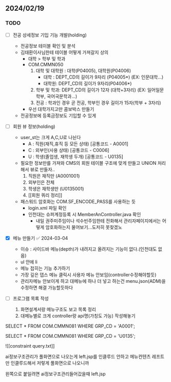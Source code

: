 
## 2024/02/19
### TODO
- [ ] 전공 상세정보 기입 기능 개발(holding)
	- 전공정보 테이블 확인 및 분석
	- 김태환이사님한테 테이블 어떻게 가져갈지 상의
		- 대학 > 학부 및 학과
		- COM.CMMN050
			1.  대학 및 대학원 : 대학(P04005), 대학원(P04006)
				- 대학 : DEPT_CD의 길이가 9자리 (P04005*) (EX: 인문대학...)
				- 대학원: DEPT_CD의 길이가 9자리(P04006*) 
			1.  학부 및 학과:  DEPT_CD의 길이가 12자 (대학+3자리) (EX: 일어일문학부, 국어국문학과...)
			2.  전공 : 학과인 경우 곧 전공, 학부인 경우 길이가 15자(학부 + 3자리)
		-  우선 대학가지고만 콤보박스 만들기
	- 전공정보에 등록금정보도 기입할 수 있게


- [ ] 회원 뷰 정보(holding)
	- user_st는 크게 A,C,U로 나뉜다
		- A : 직원(재직,휴직 등 모든 상태) \[공통코드 -  A0001]
		- C : 외부인(사용 상태) \[공통코드 - C0006]
		- U : 학생(졸업생, 재학생 두개) \[공통코드 - U0135]
	- 필요한  정보만를 가져와 CMS의 회원 테이블 구조에 맞게 만들고 UNION 처리해서 뷰로 만들자..
		1. 직원은 재직만 (A0001001)
		2. 외부인은 전체
		3.  학생은 재학생만 (U0135001)
		4.  [[회원 쿼리 정리]]
	- 패스워드 암호화는 COM.SF_ENCODE_PASS를 사용하는 듯
		- login.xml 파일 확인
		- 인천대는 슈퍼계정등록 시 MemberAnController.java 확인
			-  내일 권주미주임이나 석수빈주임한테 전화해서 관리자페이지에서는 어떻게 암호화하는지 물어보기...도저히 못찾겠노

- [x] 메뉴 만들기 ✅ 2024-03-04
	- 이슈 : 사이드바 메뉴(depth)가 내려지고 올려지는 기능이 없다.(인천대도 없음)
	- ul 안에 li
	- 메뉴 접히는 기능 추가하기
	- 가장 깊은 뎁스 메뉴 클릭시 사용자 메뉴 안보임(controller수정해야할듯)
	- 관리자메뉴 안보이게 하고 대메뉴에 하나 더 넣고 하는건 menu.json(ADM)을 수정하면 해결 가능할듯하다	

- [ ]  프로그램 목록 작성
	1. 화면설계서랑 메뉴구조도 보고 목록 정리
	2. 대메뉴별로 크게 controller랑 api명(가칭도 가능) 작성해놓기
	 

SELECT * FROM COM.CMMN081
WHERE GRP_CD = 'A0001';

SELECT * FROM COM.CMMN081
WHERE GRP_CD = 'U0135';

![[constraint query.txt]]




ai정보구조관리가 풀화면으로 나오는게 left.jsp를 인클루드 안하고 메뉴컨텐츠 레프트만 인클루드해서 저렇게 풀화면으로 나오니까

왼쪽으로 붙일려면 ai정보구조관리들어갔을때 left.jsp